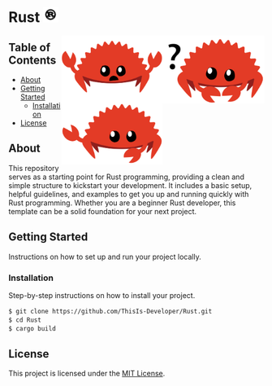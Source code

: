 # Rust [<img alt="Rust logo" width="30" src="assets/rust.svg">](https://www.rust-lang.org/)

[<img align="right" alt="Rust logo" width="200" src="assets/rust-1.svg">](https://doc.rust-lang.org/book/ch00-00-introduction.html#ferris)
[<img align="right" alt="Rust Logo" width="200" src="assets/rust-2.svg">](https://doc.rust-lang.org/book/ch00-00-introduction.html#ferris)
[<img align="right" alt="Rust Logo" width="200" src="assets/rust-3.svg">](https://doc.rust-lang.org/book/ch00-00-introduction.html#ferris)

## Table of Contents

- [About](#about)
- [Getting Started](#getting-started)
  - [Installation](#installation)
- [License](#license)

## About

This repository serves as a starting point for Rust programming, providing a clean and simple structure to kickstart your development. It includes a basic setup, helpful guidelines, and examples to get you up and running quickly with Rust programming. Whether you are a beginner Rust developer, this template can be a solid foundation for your next project.

## Getting Started

Instructions on how to set up and run your project locally.

### Installation

Step-by-step instructions on how to install your project.

```bash
$ git clone https://github.com/ThisIs-Developer/Rust.git
$ cd Rust
$ cargo build
```

## License

This project is licensed under the [MIT License](LICENSE.md).


